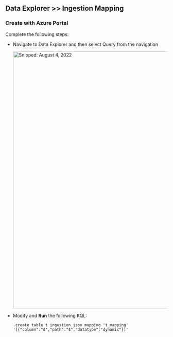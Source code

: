 ## Data Explorer >> Ingestion Mapping

### Create with Azure Portal

Complete the following steps:

* Navigate to Data Explorer and then select Query from the navigation

  <img src="https://user-images.githubusercontent.com/44923999/182936856-ef5c140b-2cc1-45a8-ba15-b1a89cca71a7.png" width="800" title="Snipped: August 4, 2022" />

* Modify and **Run** the following KQL:

  ```
  .create table t ingestion json mapping 't_mapping' '[{"column":"d","path":"$","datatype":"dynamic"}]'
  ```
